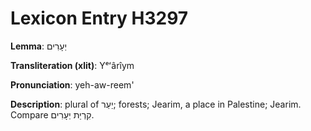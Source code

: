 # Lexicon Entry H3297

**Lemma**: יְעָרִים

**Transliteration (xlit)**: Yᵉʻârîym

**Pronunciation**: yeh-aw-reem'

**Description**:
plural of יַעַר; forests; Jearim, a place in Palestine; Jearim. Compare קִרְיַת יְעָרִים.
